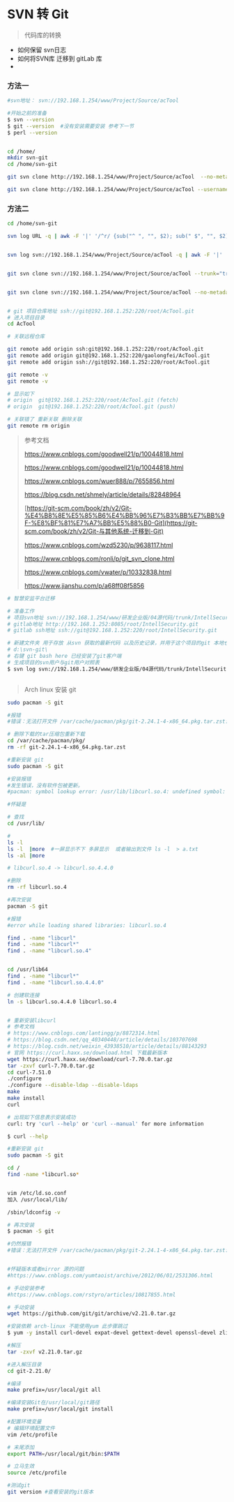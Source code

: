 # SVN 转 Git

> 代码库的转换

- 如何保留 svn日志
- 如何将SVN库 迁移到 gitLab 库
- 


### 方法一
``` bash
#svn地址： svn://192.168.1.254/www/Project/Source/acTool

#开始之前的准备
$ svn --version
$ git --version  #没有安装需要安装 参考下一节
$ perl --version


cd /home/
mkdir svn-git
cd /home/svn-git

git svn clone http://192.168.1.254/www/Project/Source/acTool  --no-metadata -T trunk -b branches -t tags

git svn clone http://192.168.1.254/www/Project/Source/acTool --username=admin --no-metadata --authors-file=users.txt

```

### 方法二
```bash
cd /home/svn-git

svn log URL -q | awk -F '|' '/^r/ {sub("^ ", "", $2); sub(" $", "", $2); print $2" = "$2" <"$2">"}' | sort -u > users.txt


svn log svn://192.168.1.254/www/Project/Source/acTool -q | awk -F '|' '/^r/ {sub("^ ", "", $2); sub(" $", "", $2); print $2" = "$2" <"$2">"}' | sort -u > users.txt


git svn clone svn://192.168.1.254/www/Project/Source/acTool --trunk="trunk" --tags="tags" --branches="branches" --authors-file=./users.txt --no-metadata 


git svn clone svn://192.168.1.254/www/Project/Source/acTool --no-metadata --authors-file=users.txt GitProject


# git 项目仓库地址 ssh://git@192.168.1.252:220/root/AcTool.git
# 进入项目目录
cd AcTool

# 关联远程仓库

git remote add origin ssh:git@192.168.1.252:220/root/AcTool.git
git remote add origin git@192.168.1.252:220/gaolongfei/AcTool.git
git remote add origin ssh://git@192.168.1.252:220/root/AcTool.git

git remote -v
git remote -v

# 显示如下
# origin  git@192.168.1.252:220/root/AcTool.git (fetch)
# origin  git@192.168.1.252:220/root/AcTool.git (push)

# 关联错了 重新关联 删除关联
git remote rm origin


```


> 参考文档 
>
> https://www.cnblogs.com/goodwell21/p/10044818.html
>
> https://www.cnblogs.com/goodwell21/p/10044818.html
>
> https://www.cnblogs.com/wuer888/p/7655856.html
>
> https://blog.csdn.net/shmely/article/details/82848964
>
> [https://git-scm.com/book/zh/v2/Git-%E4%B8%8E%E5%85%B6%E4%BB%96%E7%B3%BB%E7%BB%9F-%E8%BF%81%E7%A7%BB%E5%88%B0-Git](https://git-scm.com/book/zh/v2/Git-与其他系统-迁移到-Git)
>
> https://www.cnblogs.com/wzd5230/p/9638117.html
>
> https://www.cnblogs.com/ronli/p/git_svn_clone.html
>
> https://www.cnblogs.com/vwater/p/10332838.html
>
> https://www.jianshu.com/p/a68ff08f5856
>
> 

```bash
# 智慧安监平台迁移

# 准备工作
# 项目svn地址 svn://192.168.1.254/www/研发企业版/04源代码/trunk/IntellSecurity
# gitlab地址 http://192.168.1.252:8085/root/IntellSecurity.git
# gitlab ssh地址 ssh://git@192.168.1.252:220/root/IntellSecurity.git

# 新建文件夹 用于存放 从svn 获取的最新代码 以及历史记录，并用于这个项目的git 本地仓库
# d:\svn-git\
# 右键 git bash here 已经安装了git客户端
# 生成项目的svn用户与git用户对照表
$ svn log svn://192.168.1.254/www/研发企业版/04源代码/trunk/IntellSecurity -q | awk -F '|' '/^r/ {sub("^ ", "", $2); sub(" $", "", $2); print $2" = "$2" <"$2">"}' | sort -u > users.txt



```


> Arch linux 安装 git

```bash
sudo pacman -S git

#报错
#错误：无法打开文件 /var/cache/pacman/pkg/git-2.24.1-4-x86_64.pkg.tar.zst: Unrecognized archive format

# 删除下载的tar压缩包重新下载
cd /var/cache/pacman/pkg/
rm -rf git-2.24.1-4-x86_64.pkg.tar.zst

#重新安装 git
sudo pacman -S git

#安装报错
#发生错误，没有软件包被更新。
#pacman: symbol lookup error: /usr/lib/libcurl.so.4: undefined symbol: SSL_COMP_free_compression_methods

#怀疑是

# 查找
cd /usr/lib/

#
ls -l
ls -l  |more  #一屏显示不下 多屏显示  或者输出到文件 ls -l  > a.txt
ls -al |more

# libcurl.so.4 -> libcurl.so.4.4.0

#删除
rm -rf libcurl.so.4

#再次安装
pacman -S git

#报错
#error while loading shared libraries: libcurl.so.4

find . -name "libcurl"
find . -name "libcurl*"
find . -name "libcurl.so.4"


cd /usr/lib64
find . -name "libcurl*"
find . -name "libcurl.so.4.4.0"

# 创建软连接
ln -s libcurl.so.4.4.0 libcurl.so.4 


# 重新安装libcurl
# 参考文档 
# https://www.cnblogs.com/lantingg/p/8872314.html
# https://blog.csdn.net/qq_40340448/article/details/103707698
# https://blog.csdn.net/weixin_43938510/article/details/88143293
# 官网 https://curl.haxx.se/download.html 下载最新版本
wget https://curl.haxx.se/download/curl-7.70.0.tar.gz
tar -zxvf curl-7.70.0.tar.gz
cd curl-7.51.0
./configure
./configure --disable-ldap --disable-ldaps
make  
make install
curl

# 出现如下信息表示安装成功
curl: try 'curl --help' or 'curl --manual' for more information

$ curl --help

#重新安装 git
sudo pacman -S git

cd /
find -name *libcurl.so*


vim /etc/ld.so.conf
加入 /usr/local/lib/

/sbin/ldconfig -v

# 再次安装
$ pacman -S git

#仍然报错
#错误：无法打开文件 /var/cache/pacman/pkg/git-2.24.1-4-x86_64.pkg.tar.zst: Unrecognized archive format


#怀疑版本或者mirror 源的问题
#https://www.cnblogs.com/yumtaoist/archive/2012/06/01/2531306.html

# 手动安装参考 
#https://www.cnblogs.com/rstyro/articles/10817855.html

# 手动安装
wget https://github.com/git/git/archive/v2.21.0.tar.gz

#安装依赖 arch-linux 不能使用yum 此步骤跳过
$ yum -y install curl-devel expat-devel gettext-devel openssl-devel zlib-devel gcc perl-ExtUtils-MakeMaker

#解压
tar -zxvf v2.21.0.tar.gz

#进入解压目录
cd git-2.21.0/

#编译
make prefix=/usr/local/git all

#编译安装Git在/usr/local/git路径
make prefix=/usr/local/git install

#配置环境变量
# 编辑环境配置文件
vim /etc/profile

# 末尾添加
export PATH=/usr/local/git/bin:$PATH

# 立马生效
source /etc/profile

#测试git
git version #查看安装的git版本

```

